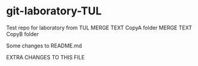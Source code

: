 # git-laboratory-TUL
Test repo for laboratory from TUL
MERGE TEXT CopyA folder
MERGE TEXT CopyB folder

Some changes to README.md

EXTRA CHANGES TO THIS FILE
